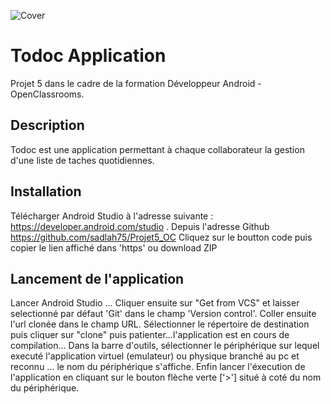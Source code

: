 ![Cover](https://github.com/sadlah75/Projet_05_OC/todo.png)

# Todoc Application

Projet 5 dans le cadre de la formation Développeur Android - OpenClassrooms.

## Description

Todoc est une application permettant à chaque collaborateur la gestion d'une liste de taches quotidiennes. 

## Installation

Télécharger Android Studio à l'adresse suivante : https://developer.android.com/studio .
Depuis l'adresse Github https://github.com/sadlah75/Projet5_OC
Cliquez sur le boutton code puis  copier le lien affiché dans 'https' ou download ZIP

## Lancement de l'application

Lancer Android Studio ...
Cliquer ensuite sur "Get from VCS" et laisser selectionné par défaut 'Git' dans le champ 'Version control'.
Coller ensuite l'url clonée dans le champ URL.
Sélectionner le répertoire de destination puis cliquer sur "clone" puis patienter...l'application est en cours de compilation...
Dans la barre d'outils, sélectionner le périphérique sur lequel executé l'application virtuel (emulateur) ou physique branché au pc et reconnu ... le nom du périphérique
s'affiche.
Enfin lancer l'éxecution de l'application en cliquant sur le bouton flèche verte ['>'] situé à coté du nom du périphérique.
